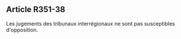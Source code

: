 ## Article R351-38

Les jugements des tribunaux interrégionaux ne sont pas susceptibles d'opposition.

